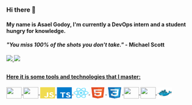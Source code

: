 ### Hi there 👋
<h4>My name is Asael Godoy, I'm currently a DevOps intern and a student hungry for knowledge.<h4>
<h4><i>"You miss 100% of the shots you don't take."</i> - Michael Scott</h4>

 <div>
  <a href="https://github.com/rafaballerini">
  <img height="180em" src="https://github-readme-stats.vercel.app/api?username=asaelgodoy&show_icons=true&theme=dracula&include_all_commits=true&count_private=true"/>
  <img height="180em" src="https://github-readme-stats.vercel.app/api/top-langs/?username=asaelgodoy&layout=compact&langs_count=7&theme=dracula"/>
</div>
  
##
<div style="display: inline_block">
  <h4>Here it is some tools and technologies that I master:</h4>
  <img align="center" target="_blank" height="30" width="40" src="https://icongr.am/devicon/dot-net-original-wordmark.svg?size=128&color=currentColor">
  <img align="center" target="_blank" height="30" width="40" src="https://icongr.am/devicon/csharp-original.svg?size=128&color=currentColor">
  <img align="center" target="_blank" height="30" width="40" src="https://raw.githubusercontent.com/devicons/devicon/master/icons/javascript/javascript-plain.svg">
  <img align="center" target="_blank" height="30" width="40" src="https://raw.githubusercontent.com/devicons/devicon/master/icons/typescript/typescript-plain.svg">
  <img align="center" target="_blank" height="30" width="40" src="https://raw.githubusercontent.com/devicons/devicon/master/icons/react/react-original.svg">
  <img align="center" target="_blank" height="30" width="40" src="https://raw.githubusercontent.com/devicons/devicon/master/icons/html5/html5-original.svg">
  <img align="center" target="_blank" height="30" width="40" src="https://raw.githubusercontent.com/devicons/devicon/master/icons/css3/css3-original.svg">
  <img align="center" target="_blank" height="30" width="40" src="https://icongr.am/devicon/jquery-original.svg?size=128&color=currentColor">
  <img align="center" target="_blank" height="30" width="40" src="https://icongr.am/devicon/git-original.svg?size=128&color=currentColor">
  <img align="center" target="_blank" height="30" width="40" src="https://raw.githubusercontent.com/devicons/devicon/master/icons/docker/docker-original.svg">
</div>
 
